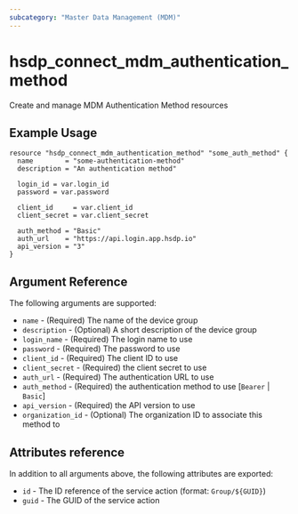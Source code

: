 ```yaml
---
subcategory: "Master Data Management (MDM)"
---
```


# hsdp_connect_mdm_authentication_method

Create and manage MDM Authentication Method resources

## Example Usage

```hcl
resource "hsdp_connect_mdm_authentication_method" "some_auth_method" {
  name        = "some-authentication-method"
  description = "An authentication method"
  
  login_id = var.login_id
  password = var.password
  
  client_id     = var.client_id
  client_secret = var.client_secret
  
  auth_method = "Basic"
  auth_url    = "https://api.login.app.hsdp.io"
  api_version = "3"
}
```

## Argument Reference

The following arguments are supported:

* `name` - (Required) The name of the device group
* `description` - (Optional) A short description of the device group
* `login_name` - (Required) The login name to use
* `password` - (Required) The password to use
* `client_id` - (Required) The client ID to use
* `client_secret` - (Required) the client secret to use
* `auth_url` - (Required) The authentication URL to use
* `auth_method` - (Required) the authentication method to use [`Bearer` | `Basic`]
* `api_version` - (Required) the API version to use
* `organization_id` - (Optional) The organization ID to associate this method to

## Attributes reference

In addition to all arguments above, the following attributes are exported:

* `id` - The ID reference of the service action (format: `Group/${GUID}`)
* `guid` - The GUID of the service action
